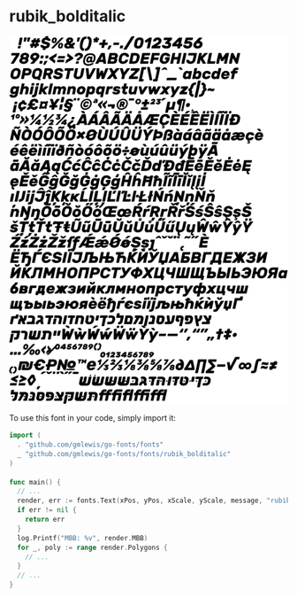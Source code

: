 # rubik_bolditalic

![rubik_bolditalic](rubik_bolditalic.png)

To use this font in your code, simply import it:

```go
import (
  . "github.com/gmlewis/go-fonts/fonts"
  _ "github.com/gmlewis/go-fonts/fonts/rubik_bolditalic"
)

func main() {
  // ...
  render, err := fonts.Text(xPos, yPos, xScale, yScale, message, "rubik_bolditalic", Center)
  if err != nil {
    return err
  }
  log.Printf("MBB: %v", render.MBB)
  for _, poly := range render.Polygons {
    // ...
  }
  // ...
}
```
